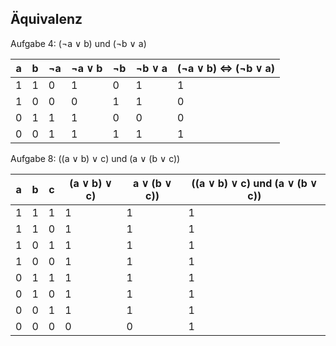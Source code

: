 ## Äquivalenz

Aufgabe 4:  (¬a ∨ b) und (¬b ∨ a)

| a |b| ¬a|¬a ∨ b| ¬b | ¬b ∨ a | (¬a ∨ b) ⇔ (¬b ∨ a)
|--|----|-----------|---|---| ---|--|
|1 |1   |0  |1  |0  |1  |1
|1 |0   |0  |0  |1  |1  |0
|0 |1   |1  |1  |0  |0  |0
|0 |0   |1  |1  |1  |1  |1

Aufgabe 8: ((a ∨ b) ∨ c) und (a ∨ (b ∨ c))

| a | b  | c | (a ∨ b) ∨ c) | a ∨ (b ∨ c)) |  ((a ∨ b) ∨ c) und (a ∨ (b ∨ c))
|---|----|---|-----------   |---|----|
| 1 |  1 | 1 |   1|1|1
| 1 |  1 | 0 |  1|1|1
| 1 |  0 | 1 |  1|1|1
| 1 |  0 | 0 |  1|1|1 
| 0 |  1 | 1 |  1|1|1
| 0 |  1 | 0 |1|1|1
| 0 |  0 | 1 |1|1|1
| 0 |  0 | 0 |0|0|1